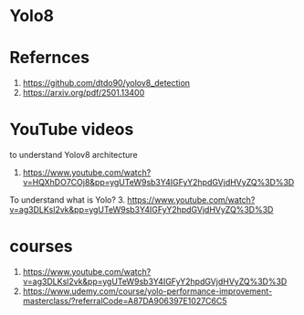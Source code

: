 # Yolo8
# Refernces
1. https://github.com/dtdo90/yolov8_detection
2. https://arxiv.org/pdf/2501.13400

# YouTube videos 
to understand Yolov8 architecture 
1. https://www.youtube.com/watch?v=HQXhDO7COj8&pp=ygUTeW9sb3Y4IGFyY2hpdGVjdHVyZQ%3D%3D
   
To understand what is Yolo?
3. https://www.youtube.com/watch?v=ag3DLKsl2vk&pp=ygUTeW9sb3Y4IGFyY2hpdGVjdHVyZQ%3D%3D

   # courses
   1. https://www.youtube.com/watch?v=ag3DLKsl2vk&pp=ygUTeW9sb3Y4IGFyY2hpdGVjdHVyZQ%3D%3D
   2. https://www.udemy.com/course/yolo-performance-improvement-masterclass/?referralCode=A87DA906397E1027C6C5

